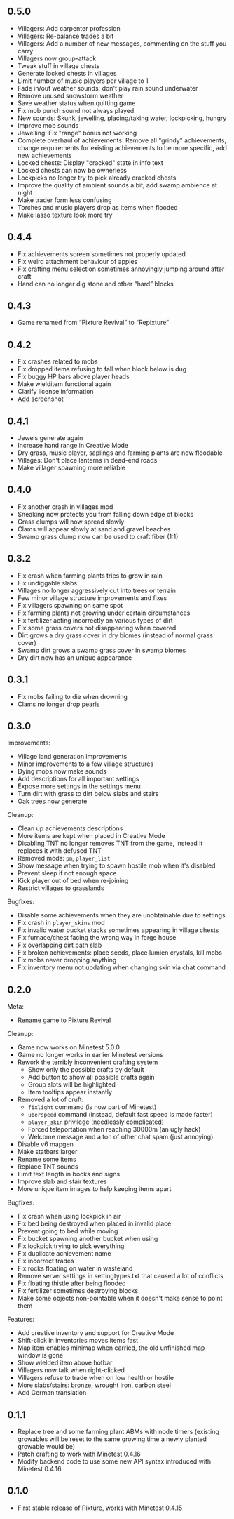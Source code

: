 ## 0.5.0
- Villagers: Add carpenter profession
- Villagers: Re-balance trades a bit
- Villagers: Add a number of new messages, commenting on the stuff you carry
- Villagers now group-attack
- Tweak stuff in village chests
- Generate locked chests in villages
- Limit number of music players per village to 1
- Fade in/out weather sounds; don't play rain sound underwater
- Remove unused snowstorm weather
- Save weather status when quitting game
- Fix mob punch sound not always played
- New sounds: Skunk, jewelling, placing/taking water, lockpicking, hungry
- Improve mob sounds
- Jewelling: Fix "range" bonus not working
- Complete overhaul of achievements: Remove all "grindy" achievements, change requirements for existing achievements to be more specific, add new achievements
- Locked chests: Display "cracked" state in info text
- Locked chests can now be ownerless
- Lockpicks no longer try to pick already cracked chests
- Improve the quality of ambient sounds a bit, add swamp ambience at night
- Make trader form less confusing
- Torches and music players drop as items when flooded
- Make lasso texture look more try

## 0.4.4
- Fix achievements screen sometimes not properly updated
- Fix weird attachment behaviour of apples
- Fix crafting menu selection sometimes annoyingly jumping around after craft
- Hand can no longer dig stone and other “hard” blocks

## 0.4.3
- Game renamed from “Pixture Revival” to “Repixture”

## 0.4.2
- Fix crashes related to mobs
- Fix dropped items refusing to fall when block below is dug
- Fix buggy HP bars above player heads
- Make wielditem functional again
- Clarify license information
- Add screenshot

## 0.4.1
- Jewels generate again
- Increase hand range in Creative Mode
- Dry grass, music player, saplings and farming plants are now floodable
- Villages: Don't place lanterns in dead-end roads
- Make villager spawning more reliable

## 0.4.0
- Fix another crash in villages mod
- Sneaking now protects you from falling down edge of blocks
- Grass clumps will now spread slowly
- Clams will appear slowly at sand and gravel beaches
- Swamp grass clump now can be used to craft fiber (1:1)

## 0.3.2
- Fix crash when farming plants tries to grow in rain
- Fix undiggable slabs
- Villages no longer aggressively cut into trees or terrain
- Few minor village structure improvements and fixes
- Fix villagers spawning on same spot
- Fix farming plants not growing under certain circumstances
- Fix fertilizer acting incorrectly on various types of dirt
- Fix some grass covers not disappearing when covered
- Dirt grows a dry grass cover in dry biomes (instead of normal grass cover)
- Swamp dirt grows a swamp grass cover in swamp biomes
- Dry dirt now has an unique appearance

## 0.3.1
- Fix mobs failing to die when drowning
- Clams no longer drop pearls

## 0.3.0
Improvements:
- Village land generation improvements
- Minor improvements to a few village structures
- Dying mobs now make sounds
- Add descriptions for all important settings
- Expose more settings in the settings menu
- Turn dirt with grass to dirt below slabs and stairs
- Oak trees now generate

Cleanup:
- Clean up achievements descriptions
- More items are kept when placed in Creative Mode
- Disabling TNT no longer removes TNT from the game, instead it replaces it with defused TNT
- Removed mods: `pm`, `player_list`
- Show message when trying to spawn hostile mob when it's disabled
- Prevent sleep if not enough space
- Kick player out of bed when re-joining
- Restrict villages to grasslands

Bugfixes:
- Disable some achievements when they are unobtainable due to settings
- Fix crash in `player_skins` mod
- Fix invalid water bucket stacks sometimes appearing in village chests
- Fix furnace/chest facing the wrong way in forge house
- Fix overlapping dirt path slab
- Fix broken achievements: place seeds, place lumien crystals, kill mobs
- Fix mobs never dropping anything
- Fix inventory menu not updating when changing skin via chat command

## 0.2.0
Meta:
- Rename game to Pixture Revival

Cleanup:
- Game now works on Minetest 5.0.0
- Game no longer works in earlier Minetest versions
- Rework the terribly inconvenient crafting system
    - Show only the possible crafts by default
    - Add button to show all possible crafts again
    - Group slots will be highlighted
    - Item tooltips appear instantly
- Removed a lot of cruft:
    - `fixlight` command (is now part of Minetest)
    - `uberspeed` command (instead, default fast speed is made faster)
    - `player_skin` privilege (needlessly complicated)
    - Forced teleportation when reaching 30000m (an ugly hack)
    - Welcome message and a ton of other chat spam (just annoying)
- Disable v6 mapgen
- Make statbars larger
- Rename some items
- Replace TNT sounds
- Limit text length in books and signs
- Improve slab and stair textures
- More unique item images to help keeping items apart

Bugfixes:
- Fix crash when using lockpick in air
- Fix bed being destroyed when placed in invalid place
- Prevent going to bed while moving
- Fix bucket spawning another bucket when using
- Fix lockpick trying to pick everything
- Fix duplicate achievement name
- Fix incorrect trades
- Fix rocks floating on water in wasteland
- Remove server settings in settingtypes.txt that caused a lot of conflicts
- Fix floating thistle after being flooded
- Fix fertilizer sometimes destroying blocks
- Make some objects non-pointable when it doesn't make sense to point them

Features:
- Add creative inventory and support for Creative Mode
- Shift-click in inventories moves items fast
- Map item enables minimap when carried, the old unfinished map window is gone
- Show wielded item above hotbar
- Villagers now talk when right-clicked
- Villagers refuse to trade when on low health or hostile
- More slabs/stairs: bronze, wrought iron, carbon steel
- Add German translation

## 0.1.1

- Replace tree and some farming plant ABMs with node timers (existing growables
 will be reset to the same growing time a newly planted growable would be)
- Patch crafting to work with Minetest 0.4.16
- Modify backend code to use some new API syntax introduced with Minetest 0.4.16

## 0.1.0

- First stable release of Pixture, works with Minetest 0.4.15
